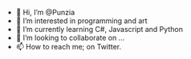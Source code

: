 - 👋 Hi, I’m @Punzia
- 👀 I’m interested in programming and art
- 🌱 I’m currently learning C#, Javascript and Python 
- 💞️ I’m looking to collaborate on ...
- 📫 How to reach me; on Twitter.

<!---
Punzia/Punzia is a ✨ special ✨ repository because its `README.md` (this file) appears on your GitHub profile.
You can click the Preview link to take a look at your changes.
--->


